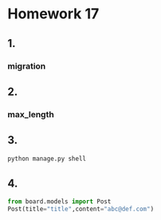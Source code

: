 # Homework 17

## 1.

### migration

## 2.

### max_length

## 3.

```bash
python manage.py shell
```

## 4.

```python
from board.models import Post
Post(title="title",content="abc@def.com")
```

